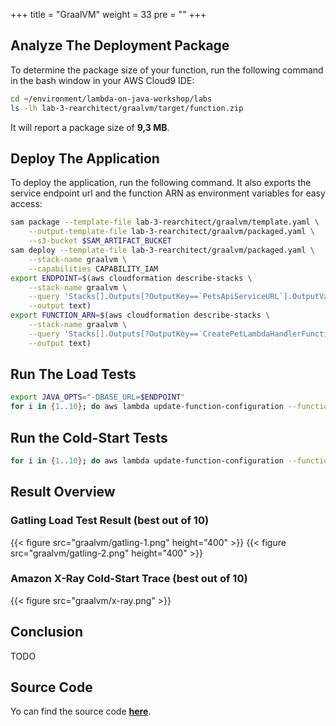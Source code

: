 +++
title = "GraalVM"
weight = 33
pre = ""
+++

## Analyze The Deployment Package

To determine the package size of your function, run the following command in the bash window in your AWS Cloud9 IDE:

```bash
cd ~/environment/lambda-on-java-workshop/labs
ls -lh lab-3-rearchitect/graalvm/target/function.zip
```

It will report a package size of **9,3 MB**.

## Deploy The Application

To deploy the application, run the following command. It also exports the service endpoint url and the function ARN as environment variables for easy access:

```bash
sam package --template-file lab-3-rearchitect/graalvm/template.yaml \
    --output-template-file lab-3-rearchitect/graalvm/packaged.yaml \
    --s3-bucket $SAM_ARTIFACT_BUCKET
sam deploy --template-file lab-3-rearchitect/graalvm/packaged.yaml \
    --stack-name graalvm \
    --capabilities CAPABILITY_IAM
export ENDPOINT=$(aws cloudformation describe-stacks \
    --stack-name graalvm \
    --query 'Stacks[].Outputs[?OutputKey==`PetsApiServiceURL`].OutputValue' \
    --output text)
export FUNCTION_ARN=$(aws cloudformation describe-stacks \
    --stack-name graalvm \
    --query 'Stacks[].Outputs[?OutputKey==`CreatePetLambdaHandlerFunction`].OutputValue' \
    --output text)
```

## Run The Load Tests

```bash
export JAVA_OPTS="-DBASE_URL=$ENDPOINT"
for i in {1..10}; do aws lambda update-function-configuration --function-name $FUNCTION_ARN --environment "Variables={TABLE_NAME=$PETS_TABLE,BUCKET_NAME=$PETS_BUCKET,KeyName1=KeyValue$i}"; gatling.sh --simulations-folder lab-3-rearchitect/graalvm/src/test/scala --simulation LoadTest --run-description "graalvm-run-$i"; done
```

## Run the Cold-Start Tests

```bash
for i in {1..10}; do aws lambda update-function-configuration --function-name $FUNCTION_ARN --environment "Variables={TABLE_NAME=$PETS_TABLE,BUCKET_NAME=$PETS_BUCKET,KeyName1=KeyValue$i}"; curl -i -X POST -d '{"name": "Max", "type": "dog", "birthday": "2010-11-03", "medicalRecord": "bla bla bla"}' $ENDPOINT/pet; done
```

## Result Overview

### Gatling Load Test Result (best out of 10)

{{< figure src="graalvm/gatling-1.png" height="400" >}}
{{< figure src="graalvm/gatling-2.png" height="400" >}}

### Amazon X-Ray Cold-Start Trace (best out of 10)

{{< figure src="graalvm/x-ray.png" >}}

## Conclusion

TODO

## Source Code

Yo can find the source code **[here](https://github.com/muellerc/lambda-on-java-workshop/tree/master/labs/lab-3-rearchitect/graalvm)**.
